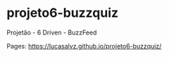 # projeto6-buzzquiz
Projetão - 6 Driven - BuzzFeed

Pages: https://lucasalvz.github.io/projeto6-buzzquiz/
